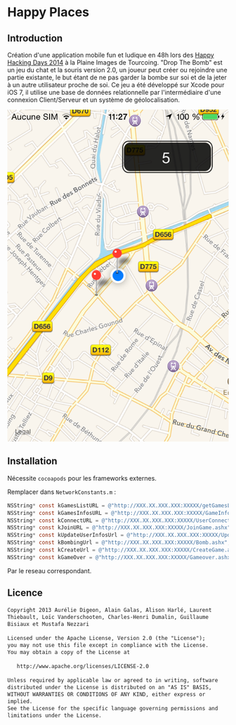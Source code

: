 # Happy Places

## Introduction

Création d'une application mobile fun et ludique en 48h lors des [Happy Hacking Days 2014](http://www.happyhackingdays.com/) à la Plaine Images de Tourcoing.
"Drop The Bomb" est un jeu du chat et la souris version 2.0, un joueur peut créer ou rejoindre une partie existante, le but étant de ne pas garder la bombe sur soi et de la jeter à un autre utilisateur proche de soi. Ce jeu a été développé sur Xcode pour iOS 7, il utilise une base de données relationnelle par l'intermédiaire d'une connexion Client/Serveur et un système de géolocalisation.

![Screenshot](Screenshots/IMG_0581.PNG)
## Installation

Nécessite `cocoapods` pour les frameworks externes.

Remplacer dans `NetworkConstants.m` :

```objective-c
NSString* const kGamesListURL = @"http://XXX.XX.XXX.XXX:XXXXX/getGamesList.ashx";
NSString* const kGamesInfosURL = @"http://XXX.XX.XXX.XXX:XXXXX/GameInfo.ashx";
NSString* const kConnectURL = @"http://XXX.XX.XXX.XXX:XXXXX/UserConnect.ashx";
NSString* const kJoinURL = @"http://XXX.XX.XXX.XXX:XXXXX/JoinGame.ashx";
NSString* const kUpdateUserInfosUrl = @"http://XXX.XX.XXX.XXX:XXXXX/UpdateUserInfos.ashx";
NSString* const kBombingUrl = @"http://XXX.XX.XXX.XXX:XXXXX/Bomb.ashx";
NSString* const kCreateUrl = @"http://XXX.XX.XXX.XXX:XXXXX/CreateGame.ashx";
NSString* const kGameOver = @"http://XXX.XX.XXX.XXX:XXXXX/Gameover.ashx";
```

Par le reseau correspondant.

## Licence

```
Copyright 2013 Aurélie Digeon, Alain Galas, Alison Harlé, Laurent Thiebault, Loïc Vanderschooten, Charles-Henri Dumalin, Guillaume Bisiaux et Mustafa Nezzari

Licensed under the Apache License, Version 2.0 (the "License");
you may not use this file except in compliance with the License.
You may obtain a copy of the License at

   http://www.apache.org/licenses/LICENSE-2.0

Unless required by applicable law or agreed to in writing, software
distributed under the License is distributed on an "AS IS" BASIS,
WITHOUT WARRANTIES OR CONDITIONS OF ANY KIND, either express or implied.
See the License for the specific language governing permissions and
limitations under the License.
```
